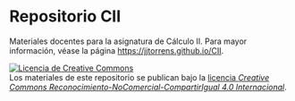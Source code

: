 # Repositorio CII
Materiales docentes para la asignatura de Cálculo II. Para mayor información, véase la página <https://jjtorrens.github.io/CII>.

<a rel="license" href="http://creativecommons.org/licenses/by-nc-sa/4.0/"><img alt="Licencia de Creative Commons" style="border-width:0" src="https://i.creativecommons.org/l/by-nc-sa/4.0/88x31.png" /></a><br />Los materiales de este repositorio se publican bajo la <a rel="license" href="https://creativecommons.org/licenses/by-nc-sa/4.0/deed.es_ES">licencia *Creative Commons Reconocimiento-NoComercial-CompartirIgual 4.0 Internacional*</a>.
